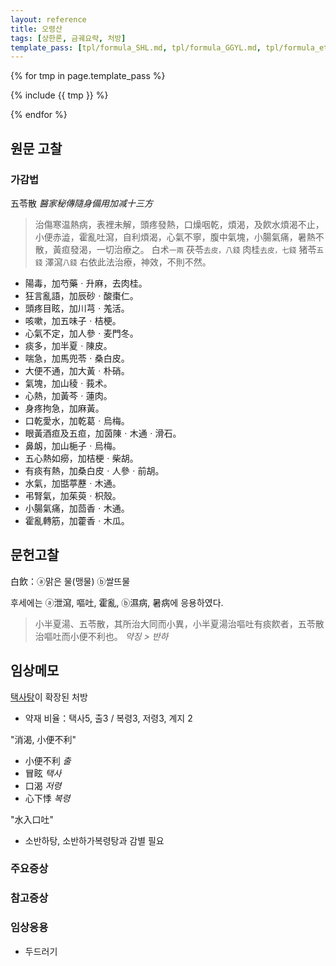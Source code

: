 ```yaml
---
layout: reference
title: 오령산
tags: [상한론, 금궤요략, 처방]
template_pass: [tpl/formula_SHL.md, tpl/formula_GGYL.md, tpl/formula_etc.md]
---
```



{% for tmp in page.template_pass %}

{% include {{ tmp }} %}

{% endfor %}

## 원문 고찰

### 가감법

五苓散 _醫家秘傳隨身備用加减十三方_

> 治傷寒温熱病，表裡未解，頭疼發熱，口燥咽乾，煩渴，及飮水煩渴不止，小便赤澁，霍亂吐瀉，自利煩渴，心氣不寧，腹中氣塊，小腸氣痛，暑熱不散，黃疸發渴，一切治療之。
> 白术<small>一兩</small>	茯苓<small>去皮，八錢</small>	肉桂<small>去皮，七錢</small>	猪苓<small>五錢</small>	澤瀉<small>八錢</small>
> 右依此法治療，神效，不則不然。

* 陽毒，加芍藥ㆍ升麻，去肉桂。
* 狂言亂語，加辰砂ㆍ酸棗仁。
* 頭疼目眩，加川芎ㆍ羗活。
* 咳嗽，加五味子ㆍ桔梗。
* 心氣不定，加人參ㆍ麦門冬。
* 痰多，加半夏ㆍ陳皮。
* 喘急，加馬兜苓ㆍ桑白皮。
* 大便不通，加大黃ㆍ朴硝。
* 氣塊，加山稜ㆍ莪术。
* 心熱，加黃芩ㆍ蓮肉。
* 身疼拘急，加麻黃。
* 口乾愛水，加乾葛ㆍ烏梅。
* 眼黃酒疸及五疸，加茵陳ㆍ木通ㆍ滑石。
* 鼻衂，加山梔子ㆍ烏梅。
* 五心熱如癆，加桔梗ㆍ柴胡。
* 有痰有熱，加桑白皮ㆍ人參ㆍ前胡。
* 水氣，加甛葶藶ㆍ木通。
* 弔腎氣，加茱萸ㆍ枳殼。
* 小腸氣痛，加茴香ㆍ木通。
* 霍亂轉筋，加藿香ㆍ木瓜。


## 문헌고찰

白飲：ⓐ맑은 물(맹물) ⓑ쌀뜨물

후세에는 ⓐ泄瀉, 嘔吐, 霍亂, ⓑ濕病, 暑病에 응용하였다.

> 小半夏湯、五苓散，其所治大同而小異，小半夏湯治嘔吐有痰飮者，五苓散治嘔吐而小便不利也。 _약징 > 반하_

## 임상메모

[택사탕]( {{site.formulaurl}}/택사탕 )이 확장된 처방
* 약재 비율：택사5, 출3 / 복령3, 저령3, 계지 2

"消渴, 小便不利"
* 小便不利 _출_
* 冒眩 _택사_
* 口渴 _저령_
* 心下悸 _복령_

"水入口吐"
* 소반하탕, 소반하가복령탕과 감별 필요


### 주요증상


### 참고증상

### 임상응용

* 두드러기
